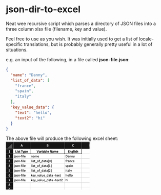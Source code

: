 # json-dir-to-excel 
Neat wee recursive script which parses a directory of JSON files into a three column xlsx file (filename, key and value).

Feel free to use as you wish. It was initially used to get a list of locale-specific translations, but is probably generally pretty useful in a lot of situations.

e.g. an input of the following, in a file called **json-file.json**:

```json
{
  "name": "Danny",
  "list_of_data": [
    "france",
    "spain",
    "italy"
  ],
  "key_value_data": {
    "text": "hello",
    "text2": "hi"
  }
}

```

The above file will produce the following excel sheet:
![img_1.png](img_1.png)